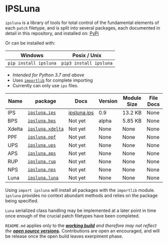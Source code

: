 # IPSLuna
`ipsluna`  is a library of tools for total control of the fundamental elements of each `patch` filetype, and is split into several packages, each documented in detail in this repository, and installed on: [PyPi]( https://pypi.org/project/ipsluna/)

Or can be installed with:

|Windows|Posix / Unix|
|--|--|
|`pip install ipsluna`  | `pip3 install ipsluna` |
 - *Intended for Python 3.7 and above*
 - Uses [`importlib`](https://docs.python.org/3/library/importlib.html) for complete importing
 - Currently can only use `ips` files.
 

|Name | package |Docs| Version| Module Size | File Docs|
|--|--|--|--|--|--|
|IPS|[`ipsluna.ips`](https://github.com/BrettefromNesUniverse/ipsluna/blob/main/src/ipsluna/ips/__init__.py)| [ipsluna.ips](https://github.com/BrettefromNesUniverse/ipsluna/blob/main/docs/ipsluna.ips_docs.md) |0.9|13.2 KB |None |
|BPS|[`ipsluna.bps`]()|Not yet|alpha|5.85 KB|None
|Xdelta|[`ipsluna.xdelta`]()|Not yet|None|None|None
|PPF|[`ipsluna.ppf`]()|Not yet|None|None|None
|UPS|[`ipsluna.ups`]()|Not yet|None|None|None
|APS|[`ipsluna.aps`]()|Not yet|None|None|None
|RUP|[`ipsluna.rup`]()|Not yet|None|None|None
|NPS|[`ipsluna.nps`]()|Not yet|None|None|None
|Luna|[`ipsluna.luna`]()|Not yet|None|None|None

Using `import ipsluna` will install all packages with the `importlib` module. `ipsluna` provides no context abundant methods and relies on the package being specified.

`Luna` serialized class handling may be implemented at a later point in time once enough of the crucial patch filetypes have been completed.

`README.md` applies only to the ***[working build](https://pypi.org/project/ipsluna/)** and therefore may not reflect the **[open source versions](https://github.com/BrettefromNesUniverse/ipsluna/blob/main/src/ipsluna/).*** Contributions are open an encouraged, and will be release once the open build leaves exerpiment phase.
